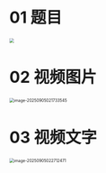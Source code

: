 # 01 题目

<img src="https://cvp.oss-cn-shanghai.aliyuncs.com/202509050234952.png" style="zoom:50%;" />



# 02 视频图片

<img src="https://cvp.oss-cn-shanghai.aliyuncs.com/202509050217629.png" alt="image-20250905021733545" style="zoom:50%;" />



# 03 视频文字

<img src="https://cvp.oss-cn-shanghai.aliyuncs.com/202509050227568.png" alt="image-20250905022712471" style="zoom:50%;" />
